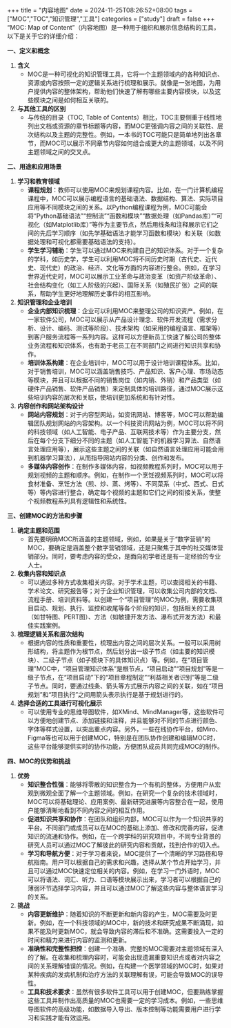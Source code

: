 +++
title = "内容地图"
date = 2024-11-25T08:26:52+08:00
tags = ["MOC","TOC","知识管理","工具"]
categories = ["study"]
draft = false
+++
“MOC: Map of Content”（内容地图）是一种用于组织和展示信息结构的工具，以下是关于它的详细介绍：

**一、定义和概念**

1. **含义**
   - MOC是一种可视化的知识管理工具，它将一个主题领域内的各种知识点、资源或内容按照一定的逻辑关系进行梳理和展示。就像是一张地图，为用户提供内容的整体架构，帮助他们快速了解有哪些主要内容模块，以及这些模块之间是如何相互关联的。
2. **与其他工具的区别**
   - 与传统的目录（TOC, Table of Contents）相比，TOC主要侧重于线性地列出文档或资源的章节标题等内容，而MOC更强调内容之间的关联性、层次结构以及主题的完整性。例如，一本书的TOC可能只是简单地列出各章节，而MOC可以展示不同章节内容如何组合成更大的主题领域，以及不同主题领域之间的交叉点。

**二、用途和应用场景**

1. **学习和教育领域**
   - **课程规划**：教师可以使用MOC来规划课程内容。比如，在一门计算机编程课程中，MOC可以展示编程语言的基础语法、数据结构、算法、实际项目应用等不同模块之间的关系。以Python编程课程为例，MOC可能会将“Python基础语法”“控制流”“函数和模块”“数据处理（如Pandas库）”“可视化（如Matplotlib库）”等作为主要节点，然后用线条和注释展示它们之间的先后学习顺序（如先学基础语法才能学习函数和模块）和关联（如数据处理和可视化都需要基础语法的支持）。
   - **学生学习辅助**：学生可以通过MOC来构建自己的知识体系。对于一个复杂的学科，如历史学，学生可以利用MOC将不同历史时期（古代史、近代史、现代史）的政治、经济、文化等方面的内容进行整合。例如，在学习世界近代史时，MOC可以展示工业革命与政治变革（如资产阶级革命）、社会结构变化（如工人阶级的兴起）、国际关系（如殖民扩张）之间的联系，帮助学生更好地理解历史事件的相互影响。
2. **知识管理和企业培训**
   - **企业内部知识梳理**：企业可以利用MOC来整理公司的知识资产。例如，在一家软件公司，MOC可以展示从产品设计理念、软件开发流程（需求分析、设计、编码、测试等阶段）、技术架构（如采用的编程语言、框架等）到客户服务流程等一系列内容。这样可以方便新员工快速了解公司的整体业务流程和知识体系，也有助于老员工在不同部门之间进行知识共享和协作。
   - **培训体系构建**：在企业培训中，MOC可以用于设计培训课程体系。比如，对于销售培训，MOC可以涵盖销售技巧、产品知识、客户心理、市场动态等模块，并且可以根据不同的销售岗位（如内销、外销）和产品类型（如硬件产品销售、软件产品销售）来定制具体的培训路径，通过MOC展示这些培训内容的层次和关联，使培训更加系统和有针对性。
3. **内容创作和网站架构设计**
   - **网站内容规划**：对于内容型网站，如资讯网站、博客等，MOC可以帮助编辑团队规划网站的内容架构。以一个科技资讯网站为例，MOC可以将不同的科技领域（如人工智能、电子产品、互联网技术等）作为主要分支，然后在每个分支下细分不同的主题（如人工智能下的机器学习算法、自然语言处理应用等），展示这些主题之间的关联（如自然语言处理应用可能会用到机器学习算法），从而指导网站内容的分类、创作和发布。
   - **多媒体内容创作**：在制作多媒体内容，如视频教程系列时，MOC可以用于规划视频的主题和顺序。例如，在制作一个烹饪视频系列时，MOC可以将食材准备、烹饪方法（煎、炒、蒸、烤等）、不同菜系（中式、西式、日式等）等内容进行整合，确定每个视频的主题和它们之间的衔接关系，使整个视频教程系列具有逻辑性和系统性。

**三、创建MOC的方法和步骤**

1. **确定主题和范围**
   - 首先要明确MOC所涵盖的主题领域，例如，如果是关于“数字营销”的MOC，要确定是涵盖整个数字营销领域，还是只聚焦于其中的社交媒体营销部分。同时，要考虑内容的受众，是面向初学者还是有一定经验的专业人士。
2. **收集内容和知识点**
   - 可以通过多种方式收集相关内容。对于学术主题，可以查阅相关的书籍、学术论文、研究报告等；对于企业知识管理，可以收集公司内部的文档、流程手册、培训资料等。以创建一个“项目管理”的MOC为例，需要收集项目启动、规划、执行、监控和收尾等各个阶段的知识，包括相关的工具（如甘特图、PERT图）、方法（如敏捷开发方法、瀑布式开发方法）和最佳实践案例。
3. **梳理逻辑关系和层次结构**
   - 根据内容的性质和重要性，梳理出内容之间的层次关系。一般可以采用树形结构，将主题作为根节点，然后划分出一级子节点（如主要的知识模块）、二级子节点（如子模块下的具体知识点）等。例如，在“项目管理”MOC中，“项目管理知识体系”是根节点，“项目启动”“项目规划”等是一级子节点，在“项目启动”下的“项目章程制定”“利益相关者识别”等是二级子节点。同时，要通过线条、箭头等方式展示内容之间的关联，如在“项目规划”和“项目执行”之间用箭头表示执行是基于规划进行的。
4. **选择合适的工具进行可视化展示**
   - 可以使用专业的思维导图软件，如XMind、MindManager等，这些软件可以方便地创建节点、添加链接和注释，并且能够对不同的节点进行颜色、字体等样式设置，以突出重点内容。另外，一些在线协作平台，如Miro、Figma等也可以用于创建MOC，特别是在团队协作创建和编辑MOC时，这些平台能够提供实时的协作功能，方便团队成员共同完成MOC的制作。

**四、MOC的优势和挑战**

1. **优势**
   - **知识整合性强**：能够将零散的知识整合为一个有机的整体，方便用户从宏观到微观全面了解一个主题领域。例如，在研究一个复杂的技术领域时，MOC可以将基础理论、应用案例、最新研究进展等内容整合在一起，使用户能够清晰地看到不同内容之间的相互作用。
   - **促进知识共享和协作**：在团队和组织内部，MOC可以作为一个知识共享的平台。不同部门或成员可以在MOC的基础上添加、修改和完善内容，促进知识的流通和协作。例如，在一个跨学科的研究项目中，不同专业背景的研究人员可以通过MOC了解彼此的研究内容和贡献，找到合作的切入点。
   - **学习和导航方便**：对于学习者来说，MOC提供了一个清晰的学习路径和导航指南。用户可以根据自己的需求和兴趣，选择从某个节点开始学习，并且可以通过MOC快速定位相关的内容。例如，在学习一门外语时，MOC可以将语法、词汇、听力、口语等模块展示出来，学习者可以根据自己的薄弱环节选择学习内容，并且可以通过MOC了解这些内容与整体语言学习的关系。
2. **挑战**
   - **内容更新维护**：随着知识的不断更新和新内容的产生，MOC需要及时更新。例如，在一个科技领域的MOC中，新的技术和研究成果不断涌现，如果不能及时更新MOC，就会导致内容的滞后和不准确。这需要投入一定的时间和精力来进行内容的监测和更新。
   - **准确性和完整性把控**：创建一个准确、完整的MOC需要对主题领域有深入的了解。在收集和梳理内容时，可能会出现遗漏重要知识点或者对内容之间的关系理解错误的情况。例如，在构建一个医学领域的MOC时，如果对某种疾病的发病机制和治疗方法的关联理解有误，可能会导致MOC的误导性。
   - **工具和技术要求**：虽然有很多软件工具可以用于创建MOC，但要熟练掌握这些工具并制作出高质量的MOC也需要一定的学习成本。例如，一些思维导图软件的高级功能，如数据导入导出、版本控制等功能需要用户进行学习和实践才能有效运用。
